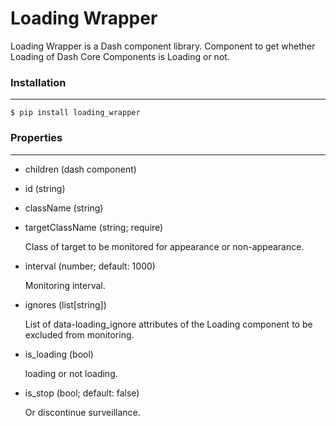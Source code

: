# Loading Wrapper

Loading Wrapper is a Dash component library.
Component to get whether Loading of Dash Core Components is Loading or not.

### Installation
***

    $ pip install loading_wrapper


### Properties
***

- children (dash component)
- id (string)
- className (string)
- targetClassName (string; require)

    Class of target to be monitored for appearance or non-appearance.

- interval (number; default: 1000)

    Monitoring interval.

- ignores (list[string])

    List of data-loading_ignore attributes of the Loading component to be excluded from monitoring.

- is_loading (bool)

    loading or not loading.

- is_stop (bool; default: false)

    Or discontinue surveillance.